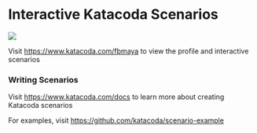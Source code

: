 # Interactive Katacoda Scenarios

[![](http://shields.katacoda.com/katacoda/fbmaya/count.svg)](https://www.katacoda.com/fbmaya "Get your profile on Katacoda.com")

Visit https://www.katacoda.com/fbmaya to view the profile and interactive scenarios

### Writing Scenarios
Visit https://www.katacoda.com/docs to learn more about creating Katacoda scenarios

For examples, visit https://github.com/katacoda/scenario-example
